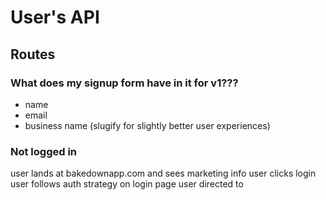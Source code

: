 # User's API

## Routes
### What does my signup form have in it for v1???
- name
- email
- business name (slugify for slightly better user experiences)

### Not logged in
user lands at bakedownapp.com and sees marketing info
user clicks login
user follows auth strategy on login page
user directed to 